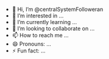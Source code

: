 - 👋 Hi, I’m @centralSystemFolloweran
- 👀 I’m interested in ...
- 🌱 I’m currently learning ...
- 💞️ I’m looking to collaborate on ...
- 📫 How to reach me ...
- 😄 Pronouns: ...
- ⚡ Fun fact: ...

<!---
centralSystemFolloweran/centralSystemFolloweran is a ✨ special ✨ repository because its `README.md` (this file) appears on your GitHub profile.
You can click the Preview link to take a look at your changes.
--->
